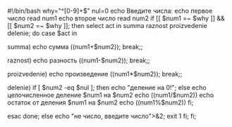 #!/bin/bash
why="^[0-9]+$"
nul=0
echo Введите числа:
echo первое число
read num1
echo второе число
read num2
if [[ $num1 =~ $why ]] && [[ $num2 =~ $why ]]; then
    select act in summa raznost proizvedenie delenie; do
    case $act in

summa)
echo сумма $(($num1+$num2)); break;;

raznost)
echo разность $(($num1-$num2)); break;;

proizvedenie)
echo произведение $(($num1*$num2)); break;;

delenie)
if [ $num2 -eq $nul ]; then
    echo "деление на 0!";
    else
        echo целочисленное деление $num1 на $num2
        echo $(($num1/$num2))
        echo остаток от деления $num1 на $num2
        echo $(($num1%$num2))
fi;

esac
done;
else
echo "не число, введите число">&2; exit 1
fi;
fi;
